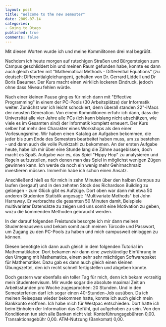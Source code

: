 ```yaml
--- 
layout: post
title: "Welcome to the new semester"
date: 2009-07-14
categories: 
- Going to Otago
published: true
comments: false
---
```

Mit diesen Worten wurde ich und meine Kommilitonen drei mal begrüßt.

<!-- more -->

Nachdem ich heute morgen auf rutschigen Straßen und Bürgersteigen zum Campus geschliddert bin und meinen Raum gefunden habe, konnte es dann auch gleich starten mit "Mathematical Methods - Differential Equations" (zu deutsch: Differentialgleichungen), gehalten von Dr. Gerrard Liddell und Dr Boris Baeumer. Der Kurs macht einen wirklich lockeren Eindruck, jedoch ohne dass Niveau fehlen würde.

Nach einer kleinen Pause ging es für mich dann mit "Effective Programming" in einem der PC-Pools (30 Arbeitsplätze) der Informatik weiter. Zunächst war ich leicht schockiert, denn überall standen 22"-iMacs der neusten Generation. Von einem Kommilitonen erfuhr ich dann, dass die Universität alle vier Jahre alle PCs (ich kann bislang nicht abschätzen, wie viele es im Gesamten sind) der Informatik komplett erneuert.
Der Kurs selber hat mehr den Charakter eines Workshops als den einer Vorlesungsreihe. Wir haben einen Katalog an Aufgaben bekommen, die jeder bis zum Ende des Semesters bearbeitet haben muss, um zu bestehen - und dann auch die volle Punktzahl zu bekommen. An der ersten Aufgabe heute, habe ich mir über eine Stunde lang die Zähne ausgebissen, doch macht es Spaß. Aufgabe war es, das Spiel "Hippy Hop" zu analysieren und Regeln aufzustellen, nach denen man das Spiel in möglichst wenigen Zügen gewinnen kann. Ich werde da noch ein wenig mehr Gehirnschmalz investieren müssen. Immerhin habe ich schon einen Ansatz.

Anschließend hieß es für mich in zehn Minuten über den halben Campus zu laufen (bergauf) und in den zehnten Stock des Richardson Building zu gelangen - zum Glück gibt es Aufzüge. Dort oben war dann mit etwa 50 anderen Studenten Statistik angesagt: "Multivariate Methods" bei John Harraway. Er verbrachte die gesamten 50 Minuten damit, Beispiele multivariater Datensätze zu zeigen und uns somit eine Motivation zu geben, wozu die kommenden Methoden gebraucht werden.

In der darauf folgenden Freistunde besorgte ich mir dann meinen Studentenausweis und bekam somit auch meinen Türcode und Passwort, um Zugang zu den PC-Pools zu haben und mich campusweit einloggen zu können.

Diesen benötigte ich dann auch gleich in dem folgenden Tutorial im Mathematiklabor. Dort bekamen wir dann eine zweistündige Einführung in den Umgang mit Mathematica, einem sehr sehr mächtigen Softwarepaket für Mathematiker. Dazu gab es dann auch gleich einen kleinen Übungszettel, den ich recht schnell fertigstellen und abgeben konnte.

Doch gestern war ebenfalls ein toller Tag für mich, denn ich bekam vorzeitig mein Studentenvisum. Mir wurde sogar die absolute maximal Zeit an Arbeitsstunden pro Woche zugesprochen: 20 Stunden. Und in den Semesterferien darf ich sogar einen 40-Stunden-Job ausüben.
Da ich meinen Reisepass wieder bekommen hatte, konnte ich auch gleich mein Bankkonto eröffnen. Ich habe mich für Westpac entschieden. Dort hatte ich beim Einholen der Information das Gefühl, gut aufgehoben zu sein. Von den Konditionen tun sich alle Banken nicht viel: Kontoführungsgebühren 0,00. Transaktionsgebühr 0,00. ATM-Nutzung (Bankomat) 0,00.
